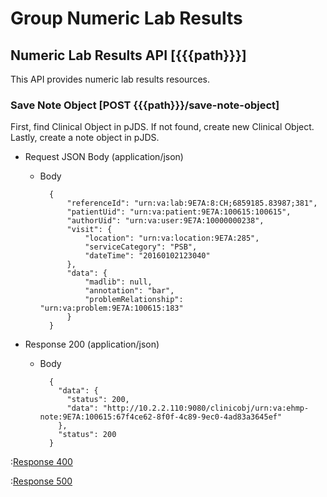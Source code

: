 # Group Numeric Lab Results

## Numeric Lab Results API [{{{path}}}]

This API provides numeric lab results resources.  

### Save Note Object [POST {{{path}}}/save-note-object]

First, find Clinical Object in pJDS.  If not found, create new Clinical Object.  Lastly, create a note object in pJDS.

+ Request JSON Body (application/json)

    + Body

            {
                "referenceId": "urn:va:lab:9E7A:8:CH;6859185.83987;381",
                "patientUid": "urn:va:patient:9E7A:100615:100615",
                "authorUid": "urn:va:user:9E7A:10000000238",
                "visit": {
            	    "location": "urn:va:location:9E7A:285",
                    "serviceCategory": "PSB",
                    "dateTime": "20160102123040"
                },
                "data": {
                    "madlib": null,
            	    "annotation": "bar",
            	    "problemRelationship": "urn:va:problem:9E7A:100615:183"
                }
            }
    

+ Response 200 (application/json)

    + Body

            {
              "data": {
                "status": 200,
                "data": "http://10.2.2.110:9080/clinicobj/urn:va:ehmp-note:9E7A:100615:67f4ce62-8f0f-4c89-9ec0-4ad83a3645ef"
              },
              "status": 200
            }

:[Response 400]({{{common}}}/responses/400.md)

:[Response 500]({{{common}}}/responses/500.md)

